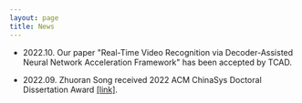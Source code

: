 ```yaml
---
layout: page
title: News
---
```


* 2022.10. Our paper "Real-Time Video Recognition via Decoder-Assisted Neural Network Acceleration Framework" has been accepted by TCAD.

* 2022.09. Zhuoran Song received 2022 ACM ChinaSys Doctoral Dissertation Award [[link]](https://mp.weixin.qq.com/s/MzwkbHgoznq4bydCh9duog).
